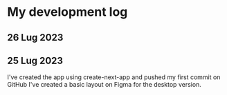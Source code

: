 # My development log

## 26 Lug 2023


## 25 Lug 2023
I've created the app using create-next-app and pushed my first commit on GitHub
I've created a basic layout on Figma for the desktop version.